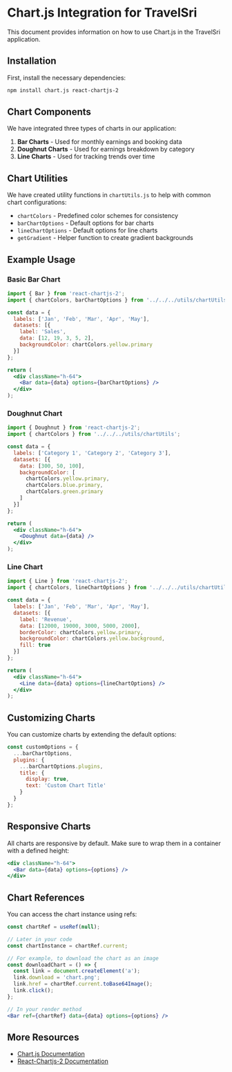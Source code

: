 # Chart.js Integration for TravelSri

This document provides information on how to use Chart.js in the TravelSri application.

## Installation

First, install the necessary dependencies:

```bash
npm install chart.js react-chartjs-2
```

## Chart Components

We have integrated three types of charts in our application:

1. **Bar Charts** - Used for monthly earnings and booking data
2. **Doughnut Charts** - Used for earnings breakdown by category
3. **Line Charts** - Used for tracking trends over time

## Chart Utilities

We have created utility functions in `chartUtils.js` to help with common chart configurations:

- `chartColors` - Predefined color schemes for consistency
- `barChartOptions` - Default options for bar charts
- `lineChartOptions` - Default options for line charts
- `getGradient` - Helper function to create gradient backgrounds

## Example Usage

### Basic Bar Chart

```jsx
import { Bar } from 'react-chartjs-2';
import { chartColors, barChartOptions } from '../../../utils/chartUtils';

const data = {
  labels: ['Jan', 'Feb', 'Mar', 'Apr', 'May'],
  datasets: [{
    label: 'Sales',
    data: [12, 19, 3, 5, 2],
    backgroundColor: chartColors.yellow.primary
  }]
};

return (
  <div className="h-64">
    <Bar data={data} options={barChartOptions} />
  </div>
);
```

### Doughnut Chart

```jsx
import { Doughnut } from 'react-chartjs-2';
import { chartColors } from '../../../utils/chartUtils';

const data = {
  labels: ['Category 1', 'Category 2', 'Category 3'],
  datasets: [{
    data: [300, 50, 100],
    backgroundColor: [
      chartColors.yellow.primary,
      chartColors.blue.primary,
      chartColors.green.primary
    ]
  }]
};

return (
  <div className="h-64">
    <Doughnut data={data} />
  </div>
);
```

### Line Chart

```jsx
import { Line } from 'react-chartjs-2';
import { chartColors, lineChartOptions } from '../../../utils/chartUtils';

const data = {
  labels: ['Jan', 'Feb', 'Mar', 'Apr', 'May'],
  datasets: [{
    label: 'Revenue',
    data: [12000, 19000, 3000, 5000, 2000],
    borderColor: chartColors.yellow.primary,
    backgroundColor: chartColors.yellow.background,
    fill: true
  }]
};

return (
  <div className="h-64">
    <Line data={data} options={lineChartOptions} />
  </div>
);
```

## Customizing Charts

You can customize charts by extending the default options:

```jsx
const customOptions = {
  ...barChartOptions,
  plugins: {
    ...barChartOptions.plugins,
    title: {
      display: true,
      text: 'Custom Chart Title'
    }
  }
};
```

## Responsive Charts

All charts are responsive by default. Make sure to wrap them in a container with a defined height:

```jsx
<div className="h-64">
  <Bar data={data} options={options} />
</div>
```

## Chart References

You can access the chart instance using refs:

```jsx
const chartRef = useRef(null);

// Later in your code
const chartInstance = chartRef.current;

// For example, to download the chart as an image
const downloadChart = () => {
  const link = document.createElement('a');
  link.download = 'chart.png';
  link.href = chartRef.current.toBase64Image();
  link.click();
};

// In your render method
<Bar ref={chartRef} data={data} options={options} />
```

## More Resources

- [Chart.js Documentation](https://www.chartjs.org/docs/latest/)
- [React-Chartjs-2 Documentation](https://react-chartjs-2.js.org/)